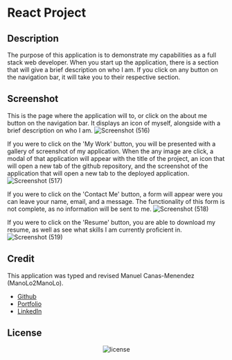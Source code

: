 # React Project

## Description
The purpose of this application is to demonstrate my capabilities as a full stack web developer. When you start up the application, there is a section that will give a brief description on who I am. If you click on any button on the navigation bar, it will take you to their respective section. 

## Screenshot
This is the page where the application will to, or click on the about me button on the navigation bar. It displays an icon of myself, alongside with a brief description on who I am.
![Screenshot (516)](https://user-images.githubusercontent.com/88364269/150434706-9813679a-228f-470d-8c94-e3c13b6709bf.png)

If you were to click on the 'My Work' button, you will be presented with a gallery of screenshot of my application. When the any image are click, a modal of that application will appear with the title of the project, an icon that will open a new tab of the github repository, and the screenshot of the application that will open a new tab to the deployed application.
![Screenshot (517)](https://user-images.githubusercontent.com/88364269/150434709-5af7b082-01e3-4217-a445-fdf966141c7f.png)

If you were to click on the 'Contact Me' button, a form will appear were you can leave your name, email, and a message. The functionality of this form is not complete, as no information will be sent to me.
![Screenshot (518)](https://user-images.githubusercontent.com/88364269/150434710-60ba3b7a-fff3-46a3-9bdf-51dbc59e5527.png)

If you were to click on the 'Resume' button, you are able to download my resume, as well as see what skills I am currently proficient in.
![Screenshot (519)](https://user-images.githubusercontent.com/88364269/150434712-706c7034-b151-4d90-8a5a-0779607ea2ac.png)

## Credit
This application was typed and revised Manuel Canas-Menendez (ManoLo2ManoLo). <br />

* [Github](https://github.com/ManoLo2ManoLo)
* [Portfolio](https://manolo2manolo.github.io/React-Portfolio/)
* [LinkedIn](https://www.linkedin.com/in/manuel-canas-menendez-33354b21b/)

## License
<p align="center">
    <img align="center" src="https://img.shields.io/github/license/ManoLo2ManoLo/Coding-Quiz?style=for-the-badge" alt="license" />
</p>
